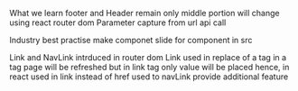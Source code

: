 What we learn 
footer and Header remain only middle portion will change using react router dom
Parameter capture from url
api call


Industry best practise make componet slide for component in src

Link and NavLink intrduced in router dom
Link used in replace of a tag 
in a tag page will be refreshed but in link tag only value will be  placed hence, in react used
in link instead of href used to
navLink provide additional feature